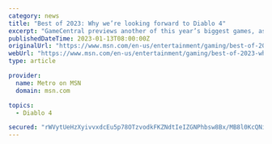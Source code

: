 ```yaml
---
category: news
title: "Best of 2023: Why we’re looking forward to Diablo 4"
excerpt: "GameCentral previews another of this year’s biggest games, as the new Diablo sequel sets out to be the definitive high-tech dungeon crawler."
publishedDateTime: 2023-01-13T08:00:00Z
originalUrl: "https://www.msn.com/en-us/entertainment/gaming/best-of-2023-why-we-re-looking-forward-to-diablo-4/ar-AA16jxSU"
webUrl: "https://www.msn.com/en-us/entertainment/gaming/best-of-2023-why-we-re-looking-forward-to-diablo-4/ar-AA16jxSU"
type: article

provider:
  name: Metro on MSN
  domain: msn.com

topics:
  - Diablo 4

secured: "rWVytUeHzXyivvxdcEu5p78OTzvodkFKZNdtIeIZGNPhbsw8Bx/MB8l0KcQNiottiLpJzD5V1Uxw2LFTz4z2LUepyEwpetcCkAbAlEMccqP/tw+WWEO5RHnn1HS4C1ZwMpI/N0N9qmo7ERJonlI9/xtVeFtg8RsIYnT+SX5Pmqj6M+DAD9uTlq/aOllcHW5GUOPHnad8h9tKH0+REzrbZYXMnWQ/gxWymWwwIGjRFP3id9BcDzeBkwmZF1Omb0dyvpddQFpjdMj02bkEacqFi5kKYJejJooMD3nhh5fvtyh2rqp4Ek38WPz49mjFx01O+nQ2HpL2hYgV9rrTDYnB7wznmRBh5C4t0mCpKoRNNKY=;oILXl56neNxGPCq1pm+wUw=="
---
```


